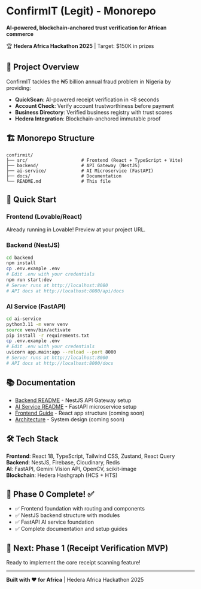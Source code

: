 # ConfirmIT (Legit) - Monorepo

**AI-powered, blockchain-anchored trust verification for African commerce**

🏆 **Hedera Africa Hackathon 2025** | Target: $150K in prizes

## 🎯 Project Overview

ConfirmIT tackles the ₦5 billion annual fraud problem in Nigeria by providing:
- **QuickScan**: AI-powered receipt verification in <8 seconds
- **Account Check**: Verify account trustworthiness before payment
- **Business Directory**: Verified business registry with trust scores
- **Hedera Integration**: Blockchain-anchored immutable proof

## 🏗️ Monorepo Structure

```
confirmit/
├── src/                    # Frontend (React + TypeScript + Vite)
├── backend/                # API Gateway (NestJS)
├── ai-service/             # AI Microservice (FastAPI)
├── docs/                   # Documentation
└── README.md               # This file
```

## 🚀 Quick Start

### Frontend (Lovable/React)
Already running in Lovable! Preview at your project URL.

### Backend (NestJS)
```bash
cd backend
npm install
cp .env.example .env
# Edit .env with your credentials
npm run start:dev
# Server runs at http://localhost:8080
# API docs at http://localhost:8080/api/docs
```

### AI Service (FastAPI)
```bash
cd ai-service
python3.11 -m venv venv
source venv/bin/activate
pip install -r requirements.txt
cp .env.example .env
# Edit .env with your credentials
uvicorn app.main:app --reload --port 8000
# Server runs at http://localhost:8000
# API docs at http://localhost:8000/docs
```

## 📚 Documentation

- [Backend README](./backend/README.md) - NestJS API Gateway setup
- [AI Service README](./ai-service/README.md) - FastAPI microservice setup
- [Frontend Guide](./docs/frontend-guide.md) - React app structure (coming soon)
- [Architecture](./docs/architecture.md) - System design (coming soon)

## 🛠️ Tech Stack

**Frontend**: React 18, TypeScript, Tailwind CSS, Zustand, React Query  
**Backend**: NestJS, Firebase, Cloudinary, Redis  
**AI**: FastAPI, Gemini Vision API, OpenCV, scikit-image  
**Blockchain**: Hedera Hashgraph (HCS + HTS)

## 📖 Phase 0 Complete! ✅

- ✅ Frontend foundation with routing and components
- ✅ NestJS backend structure with modules
- ✅ FastAPI AI service foundation
- ✅ Complete documentation and setup guides

## 🎯 Next: Phase 1 (Receipt Verification MVP)

Ready to implement the core receipt scanning feature!

---

**Built with ❤️ for Africa** | Hedera Africa Hackathon 2025
